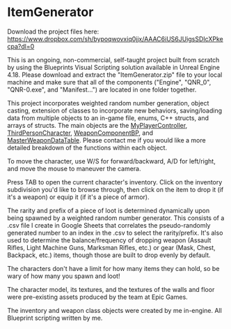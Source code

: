 # ItemGenerator

Download the project files here: https://www.dropbox.com/sh/bypoqwovxiq0jjx/AAAC6iUS6JUigsSDIcXPkecpa?dl=0

This is an ongoing, non-commercial, self-taught project built from scratch by using the Blueprints Visual Scripting solution available in Unreal Engine 4.18. Please download and extract the "ItemGenerator.zip" file to your local machine and make sure that all of the components ("Engine", "QNR_0", "QNR-0.exe", and "Manifest...") are located in one folder together.

This project incorporates weighted random number generation, object casting, extension of classes to incorporate new behaviors, saving/loading data from multiple objects to an in-game file, enums, C++ structs, and arrays of structs. The main objects are the <a href="https://github.com/sphills/ItemGenerator/wiki/MyPlayerController-Blueprint" target=_blank>MyPlayerController</a>, <a href="https://github.com/sphills/ItemGenerator/wiki/ThirdPersonCharacter-Blueprint" target=_blank>ThirdPersonCharacter</a>, <a href="https://github.com/sphills/ItemGenerator/wiki/WeaponComponentBP-Blueprint" target=_blank>WeaponComponentBP</a>, and <a href="https://github.com/sphills/ItemGenerator/wiki/MasterWeaponDataTable" target=_blank>MasterWeaponDataTable</a>. Please contact me if you would like a more detailed breakdown of the functions within each object.

To move the character, use W/S for forward/backward, A/D for left/right, and move the mouse to maneuver the camera.

Press TAB to open the current character's inventory. Click on the inventory subdivision you'd like to browse through, then click on the item to drop it (if it's a weapon) or equip it (if it's a piece of armor).

The rarity and prefix of a piece of loot is determined dynamically upon being spawned by a weighted random number generator. This consists of a .csv file I create in Google Sheets that correlates the pseudo-randomly generated number to an index in the .csv to select the rarity/prefix. It's also used to determine the balance/frequency of dropping weapon (Assault Rifles, Light Machine Guns, Marksman Rifles, etc.) or gear (Mask, Chest, Backpack, etc.) items, though those are built to drop evenly by default.

The characters don't have a limit for how many items they can hold, so be wary of how many you spawn and loot!

The character model, its textures, and the textures of the walls and floor were pre-existing assets produced by the team at Epic Games.

The inventory and weapon class objects were created by me in-engine. All Blueprint scripting written by me.
